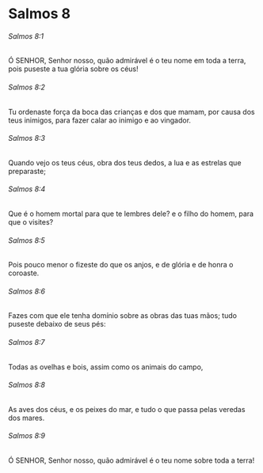 # Salmos 8

###### Salmos 8:1

Ó SENHOR, Senhor nosso, quão admirável é o teu nome em toda a terra, pois puseste a tua glória sobre os céus!

###### Salmos 8:2

Tu ordenaste força da boca das crianças e dos que mamam, por causa dos teus inimigos, para fazer calar ao inimigo e ao vingador.

###### Salmos 8:3

Quando vejo os teus céus, obra dos teus dedos, a lua e as estrelas que preparaste;

###### Salmos 8:4

Que é o homem mortal para que te lembres dele? e o filho do homem, para que o visites?

###### Salmos 8:5

Pois pouco menor o fizeste do que os anjos, e de glória e de honra o coroaste.

###### Salmos 8:6

Fazes com que ele tenha domínio sobre as obras das tuas mãos; tudo puseste debaixo de seus pés:

###### Salmos 8:7

Todas as ovelhas e bois, assim como os animais do campo,

###### Salmos 8:8

As aves dos céus, e os peixes do mar, e tudo o que passa pelas veredas dos mares.

###### Salmos 8:9

Ó SENHOR, Senhor nosso, quão admirável é o teu nome sobre toda a terra!

